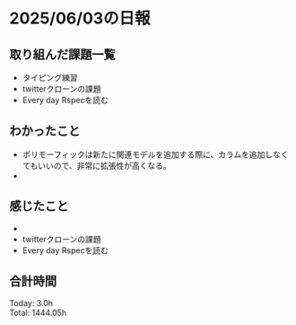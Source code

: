 # 2025/06/03の日報
## 取り組んだ課題一覧
* タイピング練習
* twitterクローンの課題
* Every day Rspecを読む
## わかったこと 
* ポリモーフィックは新たに関連モデルを追加する際に、カラムを追加しなくてもいいので、非常に拡張性が高くなる。
* 
## 感じたこと
* 
* twitterクローンの課題
* Every day Rspecを読む
##  合計時間 
Today: 3.0h<br>
Total: 1444.05h
